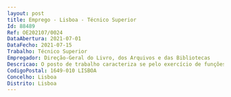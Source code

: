 ```yaml
--- 
layout: post
title: Emprego - Lisboa - Técnico Superior
Id: 88489
Ref: OE202107/0024
DataAbertura: 2021-07-01
DataFecho: 2021-07-15
Trabalho: Técnico Superior
Empregador: Direção-Geral do Livro, dos Arquivos e das Bibliotecas
Descricao: O posto de trabalho caracteriza se pelo exercício de funções na carreira geral de técnico superior, tal como se encontram genericamente descritas no mapa anexo à Lei n.º 35 2014, de 20 de junho e referido no n.º 2 do artigo 88.º do referido diploma legal, e pelo desenvolvimento de atividades inerentes a Direção de Serviços do Livro, unidade orgânica para a qual é aberto o presente procedimento, designadamente a) Executar programas em vários domínios da produção literária, designadamente apoio a autores, editoras, livrarias, associações e entidades que concorrem para o desenvolvimento do sector b) Desenvolver o Centro de Documentação de Autores Portugueses c) Executar programas de divulgação dos autores portugueses no estrangeiro d) Executar programas nos domínios da promoção do livro e da leitura.
CodigoPostal: 1649-010 LISBOA
Concelho: Lisboa
Distrito: Lisboa
--- 
```


